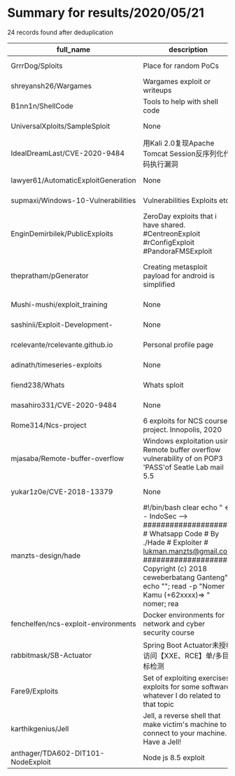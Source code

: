 
# Summary for results/2020/05/21
    
24 records found after deduplication

| full_name | description | html_url | matched_list | matched_count | pushed_at | size | stargazers_count | language | forks_count |
|-------------------------------------|------------------------------------------------------------------------------------------------------------------------------------------------------------------------------------------------------------------------------------------------------------------|--------------------------------------------------------|---------------------------------------------|-----------------|---------------------------|--------|--------------------|------------|---------------|
| GrrrDog/Sploits | Place for random PoCs | https://github.com/GrrrDog/Sploits | ['sploit'] | 1 | 2020-05-21 21:30:13+00:00 | 14 | 8 | Java | 3 |
| shreyansh26/Wargames | Wargames exploit or writeups | https://github.com/shreyansh26/Wargames | ['exploit'] | 1 | 2020-05-21 12:37:20+00:00 | 9154 | 0 | Python | 1 |
| B1nn1n/ShellCode | Tools to help with shell code | https://github.com/B1nn1n/ShellCode | ['shellcode'] | 1 | 2020-05-21 16:49:32+00:00 | 2 | 0 | C | 0 |
| UniversalXploits/SampleSploit | None | https://github.com/UniversalXploits/SampleSploit | ['sploit'] | 1 | 2020-05-21 15:30:15+00:00 | 0 | 0 | | 0 |
| IdealDreamLast/CVE-2020-9484 | 用Kali 2.0复现Apache Tomcat Session反序列化代码执行漏洞 | https://github.com/IdealDreamLast/CVE-2020-9484 | ['cve-2'] | 1 | 2020-05-21 15:13:22+00:00 | 20118 | 50 | | 20 |
| lawyer61/AutomaticExploitGeneration | None | https://github.com/lawyer61/AutomaticExploitGeneration | ['exploit'] | 1 | 2020-05-21 13:31:16+00:00 | 35 | 0 | Python | 0 |
| supmaxi/Windows-10-Vulnerabilities | Vulnerabilities Exploits etc | https://github.com/supmaxi/Windows-10-Vulnerabilities | ['exploit'] | 1 | 2020-05-21 12:45:50+00:00 | 2 | 0 | | 0 |
| EnginDemirbilek/PublicExploits | ZeroDay exploits that i have shared. #CentreonExploit #rConfigExploit #PandoraFMSExploit | https://github.com/EnginDemirbilek/PublicExploits | ['exploit', 'zeroday'] | 2 | 2020-05-21 12:36:03+00:00 | 9 | 0 | Python | 2 |
| thepratham/pGenerator | Creating metasploit payload for android is simplified | https://github.com/thepratham/pGenerator | ['metasploit module OR metasploit payload'] | 1 | 2020-05-21 12:32:06+00:00 | 2 | 0 | Python | 0 |
| Mushi-mushi/exploit_training | None | https://github.com/Mushi-mushi/exploit_training | ['exploit'] | 1 | 2020-05-21 07:22:58+00:00 | 81105 | 1 | Python | 2 |
| sashinii/Exploit-Development- | None | https://github.com/sashinii/Exploit-Development- | ['exploit'] | 1 | 2020-05-21 05:52:43+00:00 | 3000 | 0 | | 0 |
| rcelevante/rcelevante.github.io | Personal profile page | https://github.com/rcelevante/rcelevante.github.io | ['rce'] | 1 | 2020-05-21 03:43:12+00:00 | 1 | 0 | HTML | 0 |
| adinath/timeseries-exploits | None | https://github.com/adinath/timeseries-exploits | ['exploit'] | 1 | 2020-05-21 02:33:08+00:00 | 56 | 0 | Shell | 0 |
| fiend238/Whats | Whats sploit | https://github.com/fiend238/Whats | ['sploit'] | 1 | 2020-05-21 01:06:15+00:00 | 1 | 1 | | 0 |
| masahiro331/CVE-2020-9484 | None | https://github.com/masahiro331/CVE-2020-9484 | ['cve-2'] | 1 | 2020-05-21 10:15:35+00:00 | 3930 | 110 | Dockerfile | 27 |
| Rome314/Ncs-project | 6 exploits for NCS course project. Innopolis, 2020 | https://github.com/Rome314/Ncs-project | ['exploit'] | 1 | 2020-05-21 20:29:05+00:00 | 5625 | 0 | Python | 0 |
| mjasaba/Remote-buffer-overflow | Windows exploitation using Remote buffer overflow vulnerability of on POP3 'PASS'of Seatle Lab mail 5.5 | https://github.com/mjasaba/Remote-buffer-overflow | ['exploit'] | 1 | 2020-05-21 20:14:39+00:00 | 26 | 0 | Python | 0 |
| yukar1z0e/CVE-2018-13379 | None | https://github.com/yukar1z0e/CVE-2018-13379 | ['cve-2'] | 1 | 2020-05-21 03:59:30+00:00 | 22 | 0 | Python | 2 |
| manzts-design/hade | #!/bin/bash clear echo " <-- IndoSec --> #################### # Whatsapp Code # By ./Hade # Exploiter # lukman.manzts@gmail.com #################### Copyright (c) 2018 ceweberbatang Ganteng"; echo ""; read -p "Nomer Kamu (+62xxxx)=> " nomer; rea | https://github.com/manzts-design/hade | ['exploit'] | 1 | 2020-05-21 07:07:22+00:00 | 365 | 0 | | 0 |
| fenchelfen/ncs-exploit-environments | Docker environments for network and cyber security course | https://github.com/fenchelfen/ncs-exploit-environments | ['exploit'] | 1 | 2020-05-21 09:58:29+00:00 | 18642 | 0 | C | 0 |
| rabbitmask/SB-Actuator | Spring Boot Actuator未授权访问【XXE、RCE】单/多目标检测 | https://github.com/rabbitmask/SB-Actuator | ['rce'] | 1 | 2020-05-21 02:28:36+00:00 | 39 | 287 | Python | 46 |
| Fare9/Exploits | Set of exploiting exercises, exploits for some software, whatever I do related to that topic | https://github.com/Fare9/Exploits | ['exploit'] | 1 | 2020-05-21 18:13:02+00:00 | 103 | 7 | Shell | 2 |
| karthikgenius/Jell | Jell, a reverse shell that make victim's machine to connect to your machine. Have a Jell! | https://github.com/karthikgenius/Jell | ['shellcode'] | 1 | 2020-05-21 10:33:46+00:00 | 13 | 0 | Python | 0 |
| anthager/TDA602-DIT101-NodeExploit | Node js 8.5 exploit | https://github.com/anthager/TDA602-DIT101-NodeExploit | ['exploit'] | 1 | 2020-05-21 22:07:34+00:00 | 150 | 0 | JavaScript | 0 |
